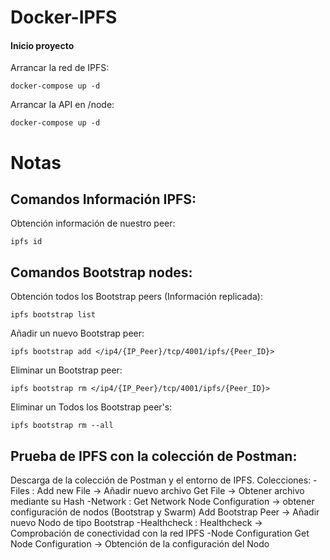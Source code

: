 # Docker-IPFS

#### Inicio proyecto

Arrancar la red de IPFS:
```
docker-compose up -d
```

Arrancar la API en /node:
```
docker-compose up -d
```


# Notas

## Comandos Información IPFS:

Obtención información de nuestro peer:
```
ipfs id
```


## Comandos Bootstrap nodes:

Obtención todos los Bootstrap peers (Información replicada):
```
ipfs bootstrap list
```

Añadir un nuevo Bootstrap peer:

```
ipfs bootstrap add </ip4/{IP_Peer}/tcp/4001/ipfs/{Peer_ID}>
```

Eliminar un Bootstrap peer:
```
ipfs bootstrap rm </ip4/{IP_Peer}/tcp/4001/ipfs/{Peer_ID}>
```
Eliminar un Todos los Bootstrap peer's:
```
ipfs bootstrap rm --all
```

## Prueba de IPFS con la colección de Postman:

Descarga de la colección de Postman y el entorno de IPFS.
Colecciones:
            -Files : 
                    Add new File -> Añadir nuevo archivo
                    Get File -> Obtener archivo mediante su Hash
            -Network :
                    Get Network Node Configuration -> obtener configuración de nodos (Bootstrap y Swarm)
                    Add Bootstrap Peer -> Añadir nuevo Nodo de tipo Bootstrap
            -Healthcheck :
                    Healthcheck -> Comprobación de conectividad con la red IPFS
            -Node Configuration
                    Get Node Configuration -> Obtención de la configuración del Nodo
